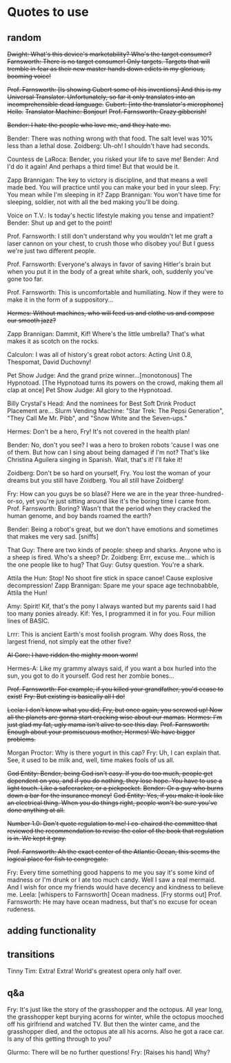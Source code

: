 # Quotes to use

## random

~~Dwight: What's this device's marketability? Who's the target consumer?~~
~~Farnsworth: There is no target consumer! Only targets. Targets that will tremble in fear as their new master hands down edicts in my glorious, booming voice!~~

~~Prof. Farnsworth: [Is showing Cubert some of his inventions] And this is my Universal Translator. Unfortunately, so far it only translates into an incomprehensible dead language.~~
~~Cubert: [into the translator's microphone] Hello.~~
~~Translator Machine: Bonjour!~~
~~Prof. Farnsworth: Crazy gibberish!~~

~~Bender: I hate the people who love me, and they hate me.~~

Bender: There was nothing wrong with that food. The salt level was 10% less than a lethal dose.
Zoidberg: Uh-oh! I shouldn't have had seconds.

Countess de LaRoca: Bender, you risked your life to save me!
Bender: And I'd do it again! And perhaps a third time! But that would be it.

Zapp Brannigan: The key to victory is discipline, and that means a well made bed. You will practice until you can make your bed in your sleep.
Fry: You mean while I'm sleeping in it?
Zapp Brannigan: You won't have time for sleeping, soldier, not with all the bed making you'll be doing.

Voice on T.V.: Is today's hectic lifestyle making you tense and impatient?
Bender: Shut up and get to the point!

Prof. Farnsworth: I still don't understand why you wouldn't let me graft a laser cannon on your chest, to crush those who disobey you! But I guess we're just two different people.

Prof. Farnsworth: Everyone's always in favor of saving Hitler's brain but when you put it in the body of a great white shark, ooh, suddenly you've gone too far.

Prof. Farnsworth: This is uncomfortable and humiliating. Now if they were to make it in the form of a suppository...

~~Hermes: Without machines, who will feed us and clothe us and compose our smooth jazz?~~

Zapp Brannigan: Dammit, Kif! Where's the little umbrella? That's what makes it as scotch on the rocks.

Calculon: I was all of history's great robot actors: Acting Unit 0.8, Thespomat, David Duchovny!

Pet Show Judge: And the grand prize winner...[monotonous] The Hypnotoad.
[The Hypnotoad turns its powers on the crowd, making them all clap at once]
Pet Show Judge: All glory to the Hypnotoad.

Billy Crystal's Head: And the nominees for Best Soft Drink Product Placement are...
Slurm Vending Machine: "Star Trek: The Pepsi Generation", "They Call Me Mr. Pibb", and "Snow White and the Seven-ups."

Hermes: Don't be a hero, Fry! It's not covered in the health plan!

Bender: No, don't you see? I was a hero to broken robots 'cause I was one of them. But how can I sing about being damaged if I'm not? That's like Christina Aguilera singing in Spanish. Wait, that's it! I'll fake it!

Zoidberg: Don't be so hard on yourself, Fry. You lost the woman of your dreams but you still have Zoidberg. You all still have Zoidberg!

Fry: How can you guys be so blasé? Here we are in the year three-hundred-or-so, yet you're just sitting around like it's the boring time I came from.
Prof. Farnsworth: Boring? Wasn't that the period when they cracked the human genome, and boy bands roamed the earth?

Bender: Being a robot's great, but we don't have emotions and sometimes that makes me very sad. [sniffs]

That Guy: There are two kinds of people: sheep and sharks. Anyone who is a sheep is fired. Who's a sheep?
Dr. Zoidberg: Errr, excuse me... which is the one people like to hug?
That Guy: Gutsy question. You're a shark.

Attila the Hun: Stop! No shoot fire stick in space canoe! Cause explosive decompression!
Zapp Brannigan: Spare me your space age technobabble, Attila the Hun!

Amy: Spirit! Kif, that's the pony I always wanted but my parents said I had too many ponies already.
Kif: Yes, I programmed it in for you. Four million lines of BASIC.

Lrrr: This is ancient Earth's most foolish program. Why does Ross, the largest friend, not simply eat the other five?

~~Al Gore: I have ridden the mighty moon worm!~~

Hermes-A: Like my grammy always said, if you want a box hurled into the sun, you got to do it yourself. God rest her zombie bones...

~~Prof. Farnsworth: For example, if you killed your grandfather, you'd cease to exist!~~
~~Fry: But existing is basically all I do!~~

~~Leela: I don't know what you did, Fry, but once again, you screwed up! Now all the planets are gonna start cracking wise about our mamas.~~
~~Hermes: I'm just glad my fat, ugly mama isn't alive to see this day.~~
~~Prof. Farnsworth: Enough about your promiscuous mother, Hermes! We have bigger problems.~~

Morgan Proctor: Why is there yogurt in this cap?
Fry: Uh, I can explain that. See, it used to be milk and, well, time makes fools of us all.

~~God Entity: Bender, being God isn't easy. If you do too much, people get dependent on you, and if you do nothing, they lose hope. You have to use a light touch. Like a safecracker, or a pickpocket.~~
~~Bender: Or a guy who burns down a bar for the insurance money!~~
~~God Entity: Yes, if you make it look like an electrical thing. When you do things right, people won't be sure you've done anything at all.~~

~~Number 1.0: Don't quote regulation to me! I co-chaired the committee that reviewed the recommendation to revise the color of the book that regulation is in. We kept it gray.~~

~~Prof. Farnsworth: Ah the exact center of the Atlantic Ocean, this seems the logical place for fish to congregate.~~

Fry: Every time something good happens to me you say it's some kind of madness or I'm drunk or I ate too much candy. Well I saw a real mermaid. And I wish for once my friends would have decency and kindness to believe me.
Leela: [whispers to Farnsworth] Ocean madness.
[Fry storms out]
Prof. Farnsworth: He may have ocean madness, but that's no excuse for ocean rudeness.

## adding functionality

## transitions

Tinny Tim: Extra! Extra! World's greatest opera only half over.

## q&a

Fry: It's just like the story of the grasshopper and the octopus. All year long, the grasshopper kept burying acorns for winter, while the octopus mooched off his girlfriend and watched TV. But then the winter came, and the grasshopper died, and the octopus ate all his acorns. Also he got a race car. Is any of this getting through to you?

Glurmo: There will be no further questions!
Fry: [Raises his hand] Why?
